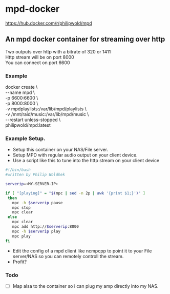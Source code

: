 # mpd-docker
https://hub.docker.com/r/philipwold/mpd
## An mpd docker container for streaming over http
Two outputs over http with a bitrate of 320 or 1411  
Http stream will be on port 8000  
You can connect on port 6600
### Example
docker create \  
--name mpd \  
-p 6600:6600 \  
-p 8000:8000 \  
-v mpdplaylists:/var/lib/mpd/playlists \  
-v /mnt/raid/music:/var/lib/mpd/music \  
--restart unless-stopped \  
philipwold/mpd:latest
### Example Setup.
- Setup this container on your NAS/File server.
- Setup MPD with regular audio output on your client device.
- Use a script like this to tune into the http stream on your client device
````bash
#!/bin/bash
#written by Philip Woldhek

serverip=<MY-SERVER-IP>

if [ "[playing]" = "$(mpc | sed -n 2p | awk '{print $1;}')" ]
 then
   mpc -h $serverip pause
   mpc stop
   mpc clear
 else
   mpc clear
   mpc add http://$serverip:8000
   mpc -h $serverip play
   mpc play
fi
````
- Edit the config of a mpd client like ncmpcpp to point it to your File server/NAS so you can remotely controll the stream.
- Profit?
### Todo
- [ ] Map alsa to the container so i can plug my amp directly into my NAS. 
